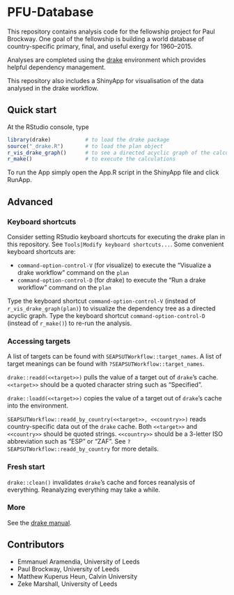 
<!-- *********** -->

<!-- Note: README.md is generated from README.Rmd.   -->

<!-- Be sure to edit README.Rmd and generate the README.md file by Cmd/Ctl-shift-K -->

<!-- *********** -->

# PFU-Database

This repository contains analysis code for the fellowship project for
Paul Brockway. One goal of the fellowship is building a world database
of country-specific primary, final, and useful exergy for 1960–2015.

Analyses are completed using the
[drake](https://github.com/ropensci/drake) environment which provides
helpful dependency management.

This repository also includes a ShinyApp for visualisation of the data
analysed in the drake workflow.

## Quick start

At the RStudio console, type

``` r
library(drake)           # to load the drake package   
source("_drake.R")       # to load the plan object
r_vis_drake_graph()      # to see a directed acyclic graph of the calculations that will take place   
r_make()                 # to execute the calculations
```

To run the App simply open the App.R script in the ShinyApp file and
click RunApp.

## Advanced

### Keyboard shortcuts

Consider setting RStudio keyboard shortcuts for executing the drake plan
in this repository. See `Tools|Modify keyboard shortcuts...`. Some
convenient keyboard shortcuts are:

  - `command-option-control-V` (for *v*isualize) to execute the
    “Visualize a drake workflow” command on the `plan`
  - `command-option-control-D` (for *d*rake) to execute the “Run a drake
    workflow” command on the `plan`

Type the keyboard shortcut `command-option-control-V` (instead of
`r_vis_drake_graph(plan)`) to visualize the dependency tree as a
directed acyclic graph. Type the keyboard shortcut
`command-option-control-D` (instead of `r_make()`) to re-run the
analysis.

### Accessing targets

A list of targets can be found with `SEAPSUTWorkflow::target_names`. A
list of target meanings can be found with
`?SEAPSUTWorkflow::target_names`.

`drake::readd(<<target>>)` pulls the value of a target out of `drake`’s
cache. `<<target>>` should be a quoted character string such as
“Specified”.

`drake::loadd(<<target>>)` copies the value of a target out of `drake`’s
cache into the environment.

`SEAPSUTWorkflow::readd_by_country(<<target>>, <<country>>)` reads
country-specific data out of the `drake` cache. Both `<<target>>` and
`<<country>>` should be quoted strings. `<<country>>` should be a
3-letter ISO abbreviation such as “ESP” or “ZAF”. See
`?SEAPSUTWorkflow::readd_by_country` for more details.

### Fresh start

`drake::clean()` invalidates `drake`’s cache and forces reanalysis of
everything. Reanalyzing everything may take a while.

### More

See the [drake manual](https://books.ropensci.org/drake/).

## Contributors

  - Emmanuel Aramendia, University of Leeds
  - Paul Brockway, University of Leeds
  - Matthew Kuperus Heun, Calvin University
  - Zeke Marshall, University of Leeds
